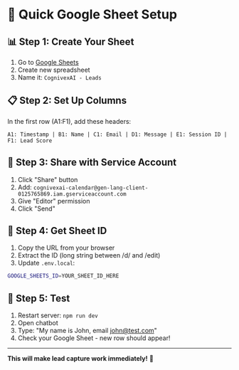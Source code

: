 # 🚀 Quick Google Sheet Setup

## 📊 **Step 1: Create Your Sheet**
1. Go to [Google Sheets](https://sheets.google.com)
2. Create new spreadsheet
3. Name it: `CognivexAI - Leads`

## 📋 **Step 2: Set Up Columns**
In the first row (A1:F1), add these headers:
```
A1: Timestamp | B1: Name | C1: Email | D1: Message | E1: Session ID | F1: Lead Score
```

## 🔐 **Step 3: Share with Service Account**
1. Click "Share" button
2. Add: `cognivexai-calendar@gen-lang-client-0125765869.iam.gserviceaccount.com`
3. Give "Editor" permission
4. Click "Send"

## 🔧 **Step 4: Get Sheet ID**
1. Copy the URL from your browser
2. Extract the ID (long string between /d/ and /edit)
3. Update `.env.local`:
```bash
GOOGLE_SHEETS_ID=YOUR_SHEET_ID_HERE
```

## 🧪 **Step 5: Test**
1. Restart server: `npm run dev`
2. Open chatbot
3. Type: "My name is John, email john@test.com"
4. Check your Google Sheet - new row should appear!

---

**This will make lead capture work immediately!** 🎯




